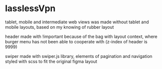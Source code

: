 # lasslessVpn

tablet, mobile and intermediate web views was made without tablet and mobile layouts, based on my knowing of rubber layout

header made with !important because of the bag with layout context, where burger menu has not been able to cooperate with (z-index of header is 9999)

swiper made with swiper.js library, elements of pagination and navigation styled with scss to fit the original figma layout
